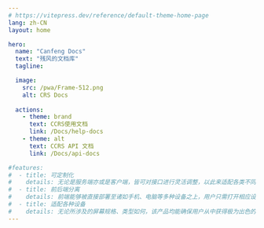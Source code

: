 ```yaml
---
# https://vitepress.dev/reference/default-theme-home-page
lang: zh-CN
layout: home

hero:
  name: "Canfeng Docs"
  text: "残风的文档库"
  tagline: 

  image:
    src: /pwa/Frame-512.png
    alt: CRS Docs
    
  actions:
    - theme: brand
      text: CCRS使用文档
      link: /Docs/help-docs
    - theme: alt
      text: CCRS API 文档
      link: /Docs/api-docs

#features:
#  - title: 可定制化
#    details: 无论是服务端亦或是客户端，皆可对接口进行灵活调整，以此来适配各类不同的应用场景，从而满足多样化的业务需求
#  - title: 前后端分离
#    details: 前端能够被直接部署至诸如手机、电脑等多种设备之上，用户只需打开相应设备即可便捷使用，极大地提升了使用的便利性与灵活性
#  - title: 适配各种设备
#    details: 无论所涉及的屏幕规格、类型如何，该产品均能确保用户从中获得极为出色的使用体验，有效保证了在不同设备环境下的适用性与兼容性
---
```



